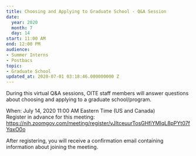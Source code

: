 ```yaml
---
title: Choosing and Applying to Graduate School - Q&A Session
date:
  year: 2020
  month: 7
  day: 14
start: 11:00 AM
end: 12:00 PM
audience:
- Summer Interns
- Postbacs
topic:
- Graduate School
updated_at: 2020-07-01 03:18:46.000000000 Z
---
```

During this virtual Q&amp;A sessions, OITE staff members will answer
questions about choosing and applying to a graduate school/program.

When: July 14, 2020 11:00 AM Eastern Time (US and Canada)   
Register in advance for this meeting:  
https://nih.zoomgov.com/meeting/register/vJItceuurTosGHfiYMIqL8pPYt07fYqxO0o

  
After registering, you will receive a confirmation email containing
information about joining the meeting.

 
